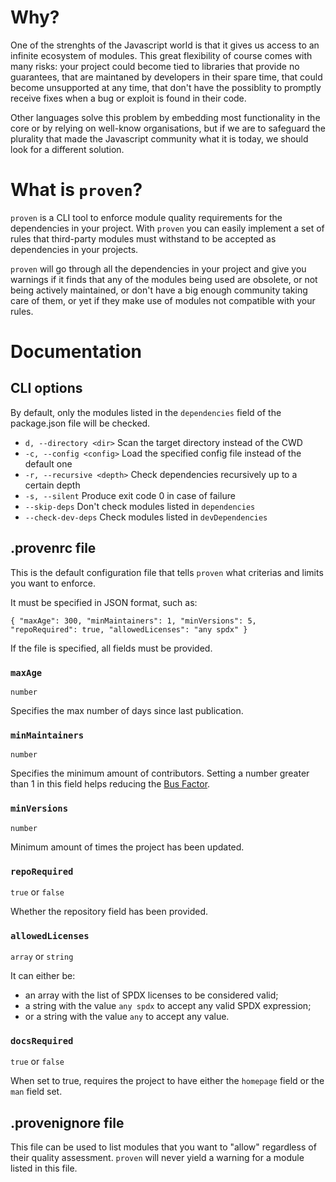 # Why?

One of the strenghts of the Javascript world is that it gives us access to an infinite ecosystem of modules. This great flexibility of course comes with many risks: your project could become tied to libraries that provide no guarantees, that are maintaned by developers in their spare time, that could become unsupported at any time, that don't have the possiblity to promptly receive fixes when a bug or exploit is found in their code.

Other languages solve this problem by embedding most functionality in the core or by relying on well-know organisations, but if we are to safeguard the plurality that made the Javascript community what it is today, we should look for a different solution.


# What is `proven`?

`proven` is a CLI tool to enforce module quality requirements for the dependencies in your project. With `proven` you can easily implement a set of rules that third-party modules must withstand to be accepted as dependencies in your projects.

`proven` will go through all the dependencies in your project and give you warnings if it finds that any of the modules being used are obsolete, or not being actively maintained, or don't have a big enough community taking care of them, or yet if they make use of modules not compatible with your rules.


# Documentation

## CLI options

By default, only the modules listed in the `dependencies` field of the package.json file will be checked.

 - `d, --directory <dir>` Scan the target directory instead of the CWD
 - `-c, --config <config>` Load the specified config file instead of the default one
 - `-r, --recursive <depth>` Check dependencies recursively up to a certain depth
 - `-s, --silent` Produce exit code 0 in case of failure
 - `--skip-deps` Don't check modules listed in `dependencies`
 - `--check-dev-deps` Check modules listed in `devDependencies`


## .provenrc file

This is the default configuration file that tells `proven` what criterias and limits you want to enforce.

It must be specified in JSON format, such as:

`{
    "maxAge": 300,
    "minMaintainers": 1,
    "minVersions": 5,
    "repoRequired": true,
    "allowedLicenses": "any spdx"
}`

If the file is specified, all fields must be provided.


### `maxAge`

`number`

Specifies the max number of days since last publication.

### `minMaintainers`

`number`

Specifies the minimum amount of contributors. Setting a number greater than 1 in this field helps reducing the [Bus Factor](https://en.wikipedia.org/wiki/Bus_factor).

### `minVersions`

`number`

Minimum amount of times the project has been updated.

### `repoRequired`

`true` or `false`

Whether the repository field has been provided.

### `allowedLicenses`

`array` or `string`

It can either be:
 - an array with the list of SPDX licenses to be considered valid;
 - a string with the value `any spdx` to accept any valid SPDX expression;
 - or a string with the value `any` to accept any value.

### `docsRequired`

`true` or `false`

When set to true, requires the project to have either the `homepage` field or the `man` field set.


## .provenignore file

This file can be used to list modules that you want to "allow" regardless of their quality assessment. `proven` will never yield a warning for a module listed in this file.
